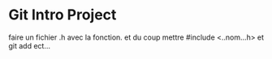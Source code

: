 # Git Intro Project

faire un fichier .h avec la fonction.
et du coup mettre #include <..nom...h>
et git add ect...
